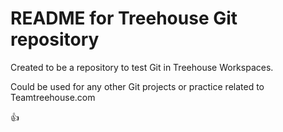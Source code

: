 # README for Treehouse Git repository

Created to be a repository to test Git in Treehouse Workspaces.

Could be used for any other Git projects or practice related to Teamtreehouse.com

:+1: